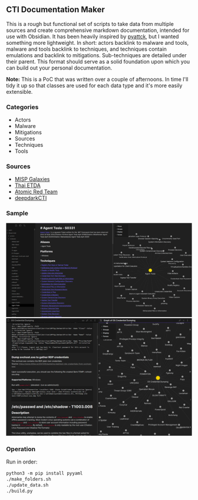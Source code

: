 ## CTI Documentation Maker
This is a rough but functional set of scripts to take data from multiple sources and create comprehensive markdown documentation, intended for use with Obsidian. It has been heavily inspired by [pyattck](https://github.com/swimlane/pyattck), but I wanted something more lightweight. In short: actors backlink to malware and tools, malware and tools backlink to techniques, and techniques contain emulations and backlink to mitigations. Sub-techniques are detailed under their parent. This format should serve as a solid foundation upon which you can build out your personal documentation.

**Note:** This is a PoC that was written over a couple of afternoons. In time I'll tidy it up so that classes are used for each data type and it's more easily extensible.

### Categories
- Actors  
- Malware  
- Mitigations  
- Sources  
- Techniques  
- Tools  

### Sources
- [MISP Galaxies](https://github.com/MISP/misp-galaxy)  
- [Thai ETDA](https://apt.etda.or.th/cgi-bin/aptgroups.cgi)  
- [Atomic Red Team](https://github.com/redcanaryco/atomic-red-team)  
- [deepdarkCTI](https://github.com/fastfire/deepdarkCTI)  

### Sample
![S0331 Agent Tesla](res/obsidian_malware_example.png)
![T1003 Credential Dumping](res/obsidian_ttp_example.png)

### Operation
Run in order:
```
python3 -m pip install pyyaml
./make_folders.sh
./update_data.sh
./build.py
```